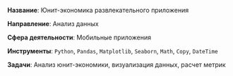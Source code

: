 **Название**:
Юнит-экономика развлекательного приложения

**Направление**:
Анализ данных

**Сфера деятельности**:
Мобильные приложения

**Инструменты**:
`Python`, `Pandas`, `Matplotlib`, `Seaborn`, `Math`, `Copy`, `DateTime`

**Задачи**:
Анализ юнит-экономики, визуализация данных, расчет метрик
